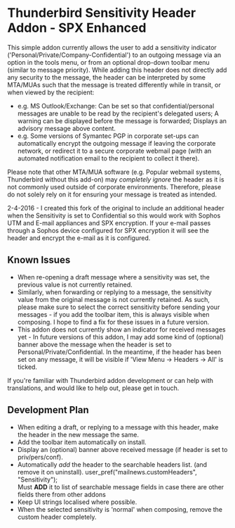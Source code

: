 # Thunderbird Sensitivity Header Addon - SPX Enhanced

This simple addon currently allows the user to add a sensitivity indicator ('Personal/Private/Company-Confidential') to an outgoing message via an option in the tools menu, or from an optional drop-down toolbar menu (similar to message priority).
While adding this header does not directly add any security to the message, the header can be interpreted by some MTA/MUAs such that the message is treated differently while in transit, or when viewed by the recipient:
* e.g. MS Outlook/Exchange: Can be set so that confidential/personal messages are unable to be read by the recipient's delegated users; A warning can be displayed before the message is forwarded; Displays an advisory message above content.
* e.g. Some versions of Symantec PGP in corporate set-ups can automatically encrypt the outgoing message if leaving the corporate network, or redirect it to a secure corporate webmail page (with an automated notification email to the recipient to collect it there).

Please note that other MTA/MUA software (e.g. Popular webmail systems, Thunderbird without this add-on) may <i>completely ignore</i> the header as it is not commonly used outside of corporate environments.  Therefore, please do not solely rely on it for ensuring your message is treated as intended.

2-4-2016 - I created this fork of the original to include an additional header when the Sensitivity is set to Confidential so this would work with Sophos UTM and E-mail appliances and SPX encryption. If your e-mail passes through a Sophos device configured for SPX encryption it will see the header and encrypt the e-mail as it is configured. 

## Known Issues

* When re-opening a draft message where a sensitivity was set, the previous value is not currently retained.
* Similarly, when forwarding or replying to a message, the sensitivity value from the original message is not currently retained.
As such, please make sure to select the correct sensitivity before sending your messages - if you add the toolbar item, this is always visible when composing.  I hope to find a fix for these issues in a future version.
* This addon does not currently show an indicator for received messages yet - In future versions of this addon, I may add some kind of (optional) banner above the message when the header is set to Personal/Private/Confidential.  In the meantime, if the header has been set on any message, it will be visible if 'View Menu -> Headers -> All' is ticked.

If you're familiar with Thunderbird addon development or can help with translations, and would like to help out, please get in touch.

## Development Plan
* When editing a draft, or replying to a message with this header, make the header in the new message the same.
* Add the toolbar item automatically on install.
* Display an (optional) banner above received message (if header is set to priv/pers/conf).
* Automatically *add* the header to the searchable headers list. (and remove it on uninstall).
 user_pref("mailnews.customHeaders", "Sensitivity");  
 Must **ADD** it to list of searchable message fields in case there are other fields there from other addons  
* Keep UI strings localised where possible.
* When the selected sensitivity is 'normal' when composing, remove the custom header completely.
